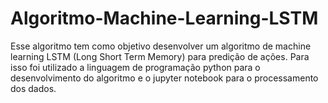 # Algoritmo-Machine-Learning-LSTM
Esse algoritmo tem como objetivo desenvolver um algoritmo de machine learning LSTM (Long Short Term Memory) para predição de ações. Para isso foi utilizado a linguagem de programação python para o desenvolvimento do algoritmo e o jupyter notebook para o processamento dos dados.

